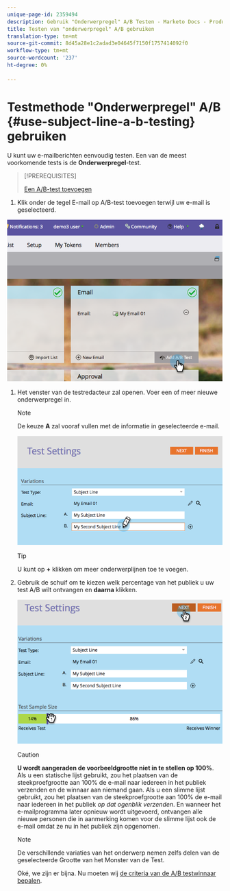 ```yaml
---
unique-page-id: 2359494
description: Gebruik "Onderwerpregel" A/B Testen - Marketo Docs - Productdocumentatie
title: Testen van "onderwerpregel" A/B gebruiken
translation-type: tm+mt
source-git-commit: 8d45a28e1c2adad3e04645f7150f1757414092f0
workflow-type: tm+mt
source-wordcount: '237'
ht-degree: 0%

---
```



# Testmethode &quot;Onderwerpregel&quot; A/B {#use-subject-line-a-b-testing} gebruiken

U kunt uw e-mailberichten eenvoudig testen. Een van de meest voorkomende tests is de **Onderwerpregel**-test.

>[!PREREQUISITES]
>
>[Een A/B-test toevoegen](/help/marketo/product-docs/email-marketing/email-programs/email-program-actions/email-test-a-b-test/add-an-a-b-test.md)

1. Klik onder de tegel E-mail op A/B-test toevoegen terwijl uw e-mail is geselecteerd.

![](assets/image2014-9-12-15-3a6-3a2.png)

1. Het venster van de testredacteur zal openen. Voer een of meer nieuwe onderwerpregel in.

   >[!NOTE]
   >
   >De keuze **A** zal vooraf vullen met de informatie in geselecteerde e-mail.

   ![](assets/image2014-9-12-15-3a9-3a14.png)

   >[!TIP]
   >
   >U kunt op **+** klikken om meer onderwerplijnen toe te voegen.

1. Gebruik de schuif om te kiezen welk percentage van het publiek u uw test A/B wilt ontvangen en **daarna** klikken.

   ![](assets/image2014-9-12-15-3a10-3a4.png)

   >[!CAUTION]
   >
   >**U wordt aangeraden de voorbeeldgrootte niet in te stellen op 100%**. Als u een statische lijst gebruikt, zou het plaatsen van de steekproefgrootte aan 100% de e-mail naar iedereen in het publiek verzenden en de winnaar aan niemand gaan. Als u een slimme lijst gebruikt, zou het plaatsen van de steekproefgrootte aan 100% de e-mail naar iedereen in het publiek _op dat ogenblik verzenden_. En wanneer het e-mailprogramma later opnieuw wordt uitgevoerd, ontvangen alle nieuwe personen die in aanmerking komen voor de slimme lijst ook de e-mail omdat ze nu in het publiek zijn opgenomen.

   >[!NOTE]
   >
   >De verschillende variaties van het onderwerp nemen zelfs delen van de geselecteerde Grootte van het Monster van de Test.

   Oké, we zijn er bijna. Nu moeten wij [de criteria van de A/B testwinnaar bepalen](/help/marketo/product-docs/email-marketing/email-programs/email-program-actions/email-test-a-b-test/define-the-a-b-test-winner-criteria.md).
